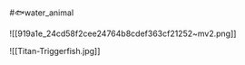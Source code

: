 #🐟water_animal












![[919a1e_24cd58f2cee24764b8cdef363cf21252~mv2.png]]


![[Titan-Triggerfish.jpg]]